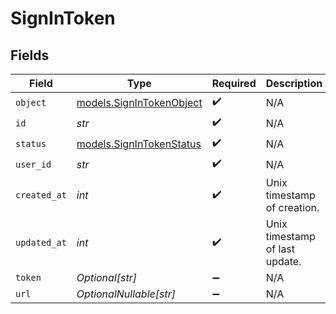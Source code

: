 # SignInToken


## Fields

| Field                                                      | Type                                                       | Required                                                   | Description                                                | Example                                                    |
| ---------------------------------------------------------- | ---------------------------------------------------------- | ---------------------------------------------------------- | ---------------------------------------------------------- | ---------------------------------------------------------- |
| `object`                                                   | [models.SignInTokenObject](../models/signintokenobject.md) | :heavy_check_mark:                                         | N/A                                                        | sign_in_token                                              |
| `id`                                                       | *str*                                                      | :heavy_check_mark:                                         | N/A                                                        | token_12345                                                |
| `status`                                                   | [models.SignInTokenStatus](../models/signintokenstatus.md) | :heavy_check_mark:                                         | N/A                                                        | pending                                                    |
| `user_id`                                                  | *str*                                                      | :heavy_check_mark:                                         | N/A                                                        | user_12345                                                 |
| `created_at`                                               | *int*                                                      | :heavy_check_mark:                                         | Unix timestamp of creation.<br/>                           | 1609459200                                                 |
| `updated_at`                                               | *int*                                                      | :heavy_check_mark:                                         | Unix timestamp of last update.<br/>                        | 1612137600                                                 |
| `token`                                                    | *Optional[str]*                                            | :heavy_minus_sign:                                         | N/A                                                        | secret_token                                               |
| `url`                                                      | *OptionalNullable[str]*                                    | :heavy_minus_sign:                                         | N/A                                                        | https://example.com/signin/token                           |